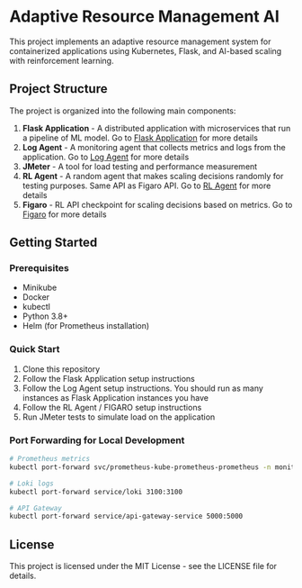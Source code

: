 # Adaptive Resource Management AI

This project implements an adaptive resource management system for containerized applications using Kubernetes, Flask, and AI-based scaling with reinforcement learning.

## Project Structure

The project is organized into the following main components:

1. **Flask Application** - A distributed application with microservices that run a pipeline of ML model. Go to [Flask Application](flask-app/README.md) for more details
2. **Log Agent** - A monitoring agent that collects metrics and logs from the application. Go to [Log Agent](log-agent/README.md) for more details
3. **JMeter** - A tool for load testing and performance measurement
4. **RL Agent** - A random agent that makes scaling decisions randomly for testing purposes. Same API as Figaro API. Go to [RL Agent](rl-agent/README.md) for more details
5. **Figaro** - RL API checkpoint for scaling decisions based on metrics. Go to [Figaro](figaro/README.md) for more details

## Getting Started

### Prerequisites
- Minikube
- Docker
- kubectl
- Python 3.8+
- Helm (for Prometheus installation)

### Quick Start

1. Clone this repository
2. Follow the Flask Application setup instructions
3. Follow the Log Agent setup instructions. You should run as many instances as Flask Application instances you have
4. Follow the RL Agent / FIGARO setup instructions
5. Run JMeter tests to simulate load on the application

### Port Forwarding for Local Development

```bash
# Prometheus metrics
kubectl port-forward svc/prometheus-kube-prometheus-prometheus -n monitoring 9090

# Loki logs
kubectl port-forward service/loki 3100:3100

# API Gateway
kubectl port-forward service/api-gateway-service 5000:5000
```

## License

This project is licensed under the MIT License - see the LICENSE file for details.
